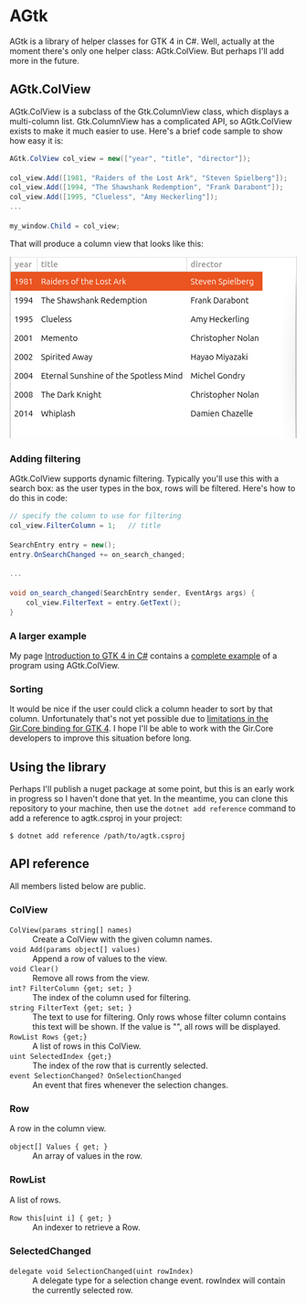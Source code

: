 # AGtk

AGtk is a library of helper classes for GTK 4 in C#.  Well, actually at the moment there's only one helper class: AGtk.ColView.  But perhaps I'll add more in the future.

## AGtk.ColView

AGtk.ColView is a subclass of the Gtk.ColumnView class, which displays a multi-column list.  Gtk.ColumnView has a complicated API, so AGtk.ColView exists to make it much easier to use.  Here's a brief code sample to show how easy it is:

```C#
AGtk.ColView col_view = new(["year", "title", "director"]);

col_view.Add([1981, "Raiders of the Lost Ark", "Steven Spielberg"]);
col_view.Add([1994, "The Shawshank Redemption", "Frank Darabont"]);
col_view.Add([1995, "Clueless", "Amy Heckerling"]);
...

my_window.Child = col_view;
```

That will produce a column view that looks like this:

![column view](col_view.png)

### Adding filtering

AGtk.ColView supports dynamic filtering.  Typically you'll use this with a search box: as the user types in the box, rows will be filtered.  Here's how to do this in code:

```C#
// specify the column to use for filtering
col_view.FilterColumn = 1;   // title

SearchEntry entry = new();
entry.OnSearchChanged += on_search_changed;

...

void on_search_changed(SearchEntry sender, EventArgs args) {
    col_view.FilterText = entry.GetText();
}
```

### A larger example

My page [Introduction to GTK 4 in C#](https://ksvi.mff.cuni.cz/~dingle/2024-5/prog_2/gtk4_introduction.html) contains a [complete example]( https://ksvi.mff.cuni.cz/~dingle/2024-5/prog_2/gtk4_introduction.html#Column%20views|outline) of a program using AGtk.ColView.

### Sorting

It would be nice if the user could click a column header to sort by that column.  Unfortunately that's not yet possible due to [limitations in the Gir.Core binding for GTK 4](https://github.com/gircore/gir.core/issues/1180).  I hope I'll be able to work with the Gir.Core developers to improve this situation before long.

## Using the library

Perhaps I'll publish a nuget package at some point, but this is an early work in progress so I haven't done that yet.  In the meantime, you can clone this repository to your machine, then use the `dotnet add reference` command to add a reference to agtk.csproj in your project:

```
$ dotnet add reference /path/to/agtk.csproj
```

## API reference
All members listed below are public.

### ColView

<dl>
<dt><code>ColView(params string[] names)</code></dt>
<dd>Create a ColView with the given column names.</dd>
<dt><code>void Add(params object[] values)</code></dt>
<dd>Append a row of values to the view.</dd>
<dt><code>void Clear()</code></dt>
<dd>Remove all rows from the view.</dd>
<dt><code>int? FilterColumn {get; set; }</code></dt>
<dd>The index of the column used for filtering.</dd>
<dt><code>string FilterText {get; set; }</code></dt>
<dd>The text to use for filtering.  Only rows whose filter column contains this text will be shown.  If the value is "", all rows will be displayed.</dd>
<dt><code>RowList Rows {get;}</code></dt>
<dd>A list of rows in this ColView.</dd>
<dt><code>uint SelectedIndex {get;}</code></dt>
<dd>The index of the row that is currently selected.</dd>
<dt><code>event SelectionChanged? OnSelectionChanged</code></dt>
<dd>An event that fires whenever the selection changes.</dd>
</dl>

### Row

A row in the column view.

<dl>
<dt><code>object[] Values { get; }</code></dt>
<dd>An array of values in the row.</dd>
</dl>

### RowList

A list of rows.

<dl>
<dt><code>Row this[uint i] { get; }</code></dt>
<dd>An indexer to retrieve a Row.</dd>
</dl>

### SelectedChanged

<dl>
<dt><code>delegate void SelectionChanged(uint rowIndex)</code></dt>
<dd>A delegate type for a selection change event.  rowIndex will contain the currently selected row.</dd>
</dl>
